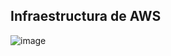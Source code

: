 ## Infraestructura de AWS

![image](https://github.com/user-attachments/assets/3f31dcae-41fc-433c-891b-843b01c8ebf6)
